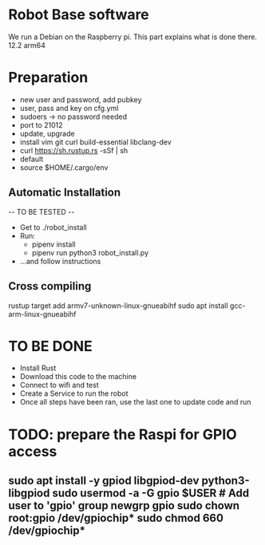 # Robot Base software

We run a Debian on the Raspberry pi. This part explains what is done there.
12.2 arm64

# Preparation
- new user and password, add pubkey
- user, pass and key on cfg.yml
- sudoers -> no password needed
- port to 21012
- update, upgrade
- install vim git curl build-essential libclang-dev
- curl https://sh.rustup.rs -sSf | sh
 - default
- source $HOME/.cargo/env


## Automatic Installation
-- TO BE TESTED --

- Get to ./robot_install
- Run:
  - pipenv install
  - pipenv run python3 robot_install.py
- ...and follow instructions 

## Cross compiling
rustup target add armv7-unknown-linux-gnueabihf
sudo apt install gcc-arm-linux-gnueabihf

# TO BE DONE
- Install Rust
- Download this code to the machine
- Connect to wifi and test
- Create a Service to run the robot
- Once all steps have been ran, use the last one to update code and run

# TODO: prepare the Raspi for GPIO access
sudo apt install -y gpiod libgpiod-dev python3-libgpiod
sudo usermod -a -G gpio $USER  # Add user to 'gpio' group
newgrp gpio 
sudo chown root:gpio /dev/gpiochip*
sudo chmod 660 /dev/gpiochip*
--- 

